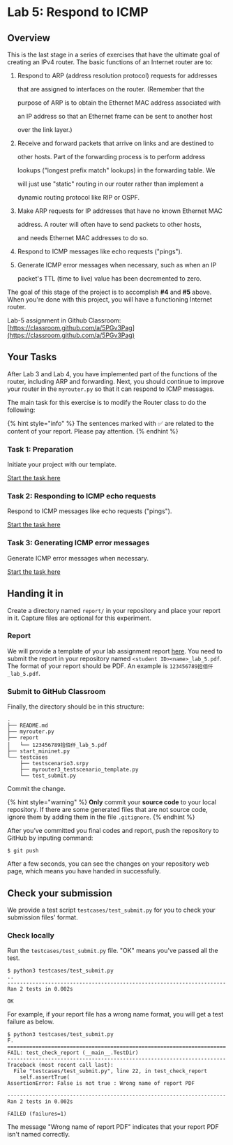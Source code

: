 # Lab 5: Respond to ICMP

## Overview

This is the last stage in a series of exercises that have the ultimate goal of creating an IPv4 router. The basic functions of an Internet router are to:

1.  Respond to ARP (address resolution protocol) requests for addresses

    that are assigned to interfaces on the router. (Remember that the

    purpose of ARP is to obtain the Ethernet MAC address associated with

    an IP address so that an Ethernet frame can be sent to another host

    over the link layer.)
2.  Receive and forward packets that arrive on links and are destined to

    other hosts. Part of the forwarding process is to perform address

    lookups ("longest prefix match" lookups) in the forwarding table. We

    will just use "static" routing in our router rather than implement a

    dynamic routing protocol like RIP or OSPF.
3.  Make ARP requests for IP addresses that have no known Ethernet MAC

    address. A router will often have to send packets to other hosts,

    and needs Ethernet MAC addresses to do so.
4. Respond to ICMP messages like echo requests ("pings").
5.  Generate ICMP error messages when necessary, such as when an IP

    packet's TTL (time to live) value has been decremented to zero.

The goal of this stage of the project is to accomplish **#4** and **#5** above. When you're done with this project, you will have a functioning Internet router.

Lab-5 assignment in Github Classroom: [https://classroom.github.com/a/5PGv3Pag](https://classroom.github.com/a/5PGv3Pag)

## Your Tasks

After Lab 3 and Lab 4, you have implemented part of the functions of the router, including ARP and forwarding. Next, you should continue to improve your router in the `myrouter.py` so that it can respond to ICMP messages.

The main task for this exercise is to modify the Router class to do the following:

{% hint style="info" %}
The sentences marked with ✅ are related to the content of your report. Please pay attention.
{% endhint %}

### Task 1: Preparation

Initiate your project with our template.

[Start the task here](preparation.md)

### Task 2: Responding to ICMP echo requests

Respond to ICMP messages like echo requests ("pings").

[Start the task here](respond-icmp.md)

### Task 3: Generating ICMP error messages

Generate ICMP error messages when necessary.

[Start the task here](generate-error-messages.md)

## Handing it in

Create a directory named `report/` in your repository and place your report in it. Capture files are optional for this experiment.

### Report

We will provide a template of your lab assignment report [here](https://box.nju.edu.cn/d/f334d2c3bd4446b68003/). You need to submit the report in your repository named `<student ID><name>_lab_5.pdf`. The format of your report should be PDF. An example is `123456789拾佰仟_lab_5.pdf`.

### Submit to GitHub Classroom

Finally, the directory should be in this structure:

```
.
├── README.md
├── myrouter.py
├── report
│   └── 123456789拾佰仟_lab_5.pdf
├── start_mininet.py
└── testcases
    ├── testscenario3.srpy
    ├── myrouter3_testscenario_template.py
    └── test_submit.py
```

Commit the change.

{% hint style="warning" %}
**Only** commit your **source code** to your local repository. If there are some generated files that are not source code, ignore them by adding them in the file `.gitignore`.
{% endhint %}

After you’ve committed you final codes and report, push the repository to GitHub by inputing command:

```
$ git push
```

After a few seconds, you can see the changes on your repository web page, which means you have handed in successfully.

## Check your submission

We provide a test script `testcases/test_submit.py` for you to check your submission files' format.

### Check locally

Run the `testcases/test_submit.py` file. "OK" means you've passed all the test.

```
$ python3 testcases/test_submit.py
..
----------------------------------------------------------------------
Ran 2 tests in 0.002s

OK
```

For example, if your report file has a wrong name format, you will get a test failure as below.

```
$ python3 testcases/test_submit.py
F.
======================================================================
FAIL: test_check_report (__main__.TestDir)
----------------------------------------------------------------------
Traceback (most recent call last):
  File "testcases/test_submit.py", line 22, in test_check_report
    self.assertTrue(
AssertionError: False is not true : Wrong name of report PDF

----------------------------------------------------------------------
Ran 2 tests in 0.002s

FAILED (failures=1)
```

The message "Wrong name of report PDF" indicates that your report PDF isn't named correctly.
